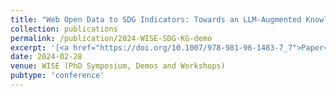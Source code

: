 ```yaml
---
title: "Web Open Data to SDG Indicators: Towards an LLM-Augmented Knowledge Graph Solution"
collection: publications
permalink: /publication/2024-WISE-SDG-KG-demo
excerpt: '[<a href="https://doi.org/10.1007/978-981-96-1483-7_7">Paper</a>]'
date: 2024-02-28
venue: WISE (PhD Symposium, Demos and Workshops)
pubtype: 'conference'
---
```

